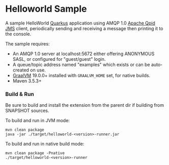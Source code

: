 # Helloworld Sample

A sample HelloWorld [Quarkus](https://quarkus.io) application using AMQP 1.0
[Apache Qpid JMS](https://qpid.apache.org/components/jms/) client,
periodically sending and receiving a message then printing it to the console.

The sample requires:
* An AMQP 1.0 server at localhost:5672 either offering ANONYMOUS SASL, or configured for "guest/guest" login.
* A queue/topic address named "examples" which exists or can be auto-created on use.
* [GraalVM](https://www.graalvm.org/) 19.0.0+ installed with `GRAALVM_HOME` set, for native builds.
* Maven 3.5.3+

### Build & Run

Be sure to build and install the extension from the parent dir if building from SNAPSHOT sources.

To build and run in JVM mode:

    mvn clean package
    java -jar ./target/helloworld-<version>-runner.jar

To build and run in native build mode:

    mvn clean package -Pnative
    ./target/helloworld-<version>-runner
